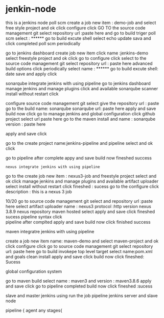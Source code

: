 # jenkin-node
this is a jenkins node
poll scm 
create a job  new item : demo-job and select free style project and ok click
configure click  GO TO the source code management git select repository url :paste here and go to build triger poll scm select : ******
go to build  excute shell select echo update
sava and click
completed poll scm
periodically

go to jenkins dashboard create job new item click name :jenkins-demo
select freestyle project and ok click
go to configure click select to the source code management git select repository url : paste here
advanced  build options click periodically select  name : ******
go to build excute shell: date
save and apply click

sonarqube integrate jenkins with using pipeline 
go to jenkins dashboard
manage jenkins and manage plugins click and available sonarqube scanner install without restart click

configure source code management  git select give the repository url : paste
go to the build name: sonarqube
sonarqube url: paste here
apply and save build now click
go to manage jenkins and global configuration click github project select url paste here
go to the maven install and name : sonarqube
                             version : paste here
                             
   apply and save  click
   
   go to the create project name:jenkins-pipeline and pipeline select and ok click
   
   go to pipeline 
    after complete appy and save build now fineshed success
    
    
    
    nexus integrate jenkins with using pipeline
    
  go to the create job new item : nexus3-job and freestyle project select and ok click 
  manage jenkins and manage plugins and available artifact uploader  select install without restart click  fineshed : sucess
  go to the configure click description : this is a nexus 3 job
  
  10/20 
  go to source code management git select and repository url :paste here
 select artifact uploader name : nexus3
 protocol :http
 version nexus 3.8.9
 nexus repository maven hosted select 
 apply and save click fineshed sucess
 pipeline syntax click  
 pipeline after complted apply and  save
   build now click finished  success
   
 maven integratre jenkins with using pipeline
 
 create a job new item name: maven-demo and select maven-project and ok click
configure click go to source code management  git select repository url: paste here
go to build invokepe top level  target select
 name:pom.xml and goals clean install
 apply and save click  build now click 
 fineshed: Sucess
 
 global configuration system
 
go to maven build select name : maven3 and version : maven3.8.6
apply and save click  go to pipeline completed build now click fineshed :sucess

slave and master jenkins using run the job pipeline
jenkins server and slave node

pipeline {
      agent any
        stages{
        


 
 
 
 
 
           


